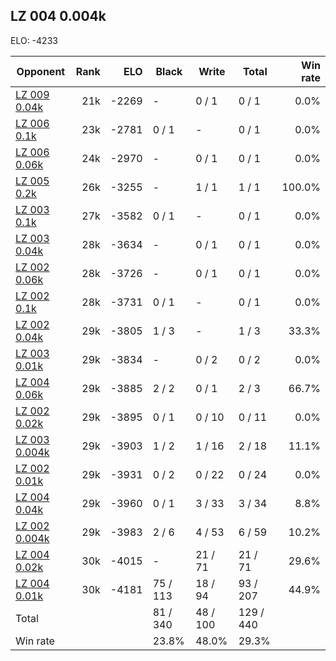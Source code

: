 ## LZ 004 0.004k ##

ELO: -4233

Opponent | Rank | ELO | Black | Write | Total | Win rate
---------|-----:|----:|-------|-------|-------|-------:
[LZ 009 0.04k](LZ%20009%200.04k.md) | 21k | -2269 | - | 0 / 1 | 0 / 1 | 0.0%
[LZ 006 0.1k](LZ%20006%200.1k.md) | 23k | -2781 | 0 / 1 | - | 0 / 1 | 0.0%
[LZ 006 0.06k](LZ%20006%200.06k.md) | 24k | -2970 | - | 0 / 1 | 0 / 1 | 0.0%
[LZ 005 0.2k](LZ%20005%200.2k.md) | 26k | -3255 | - | 1 / 1 | 1 / 1 | 100.0%
[LZ 003 0.1k](LZ%20003%200.1k.md) | 27k | -3582 | 0 / 1 | - | 0 / 1 | 0.0%
[LZ 003 0.04k](LZ%20003%200.04k.md) | 28k | -3634 | - | 0 / 1 | 0 / 1 | 0.0%
[LZ 002 0.06k](LZ%20002%200.06k.md) | 28k | -3726 | - | 0 / 1 | 0 / 1 | 0.0%
[LZ 002 0.1k](LZ%20002%200.1k.md) | 28k | -3731 | 0 / 1 | - | 0 / 1 | 0.0%
[LZ 002 0.04k](LZ%20002%200.04k.md) | 29k | -3805 | 1 / 3 | - | 1 / 3 | 33.3%
[LZ 003 0.01k](LZ%20003%200.01k.md) | 29k | -3834 | - | 0 / 2 | 0 / 2 | 0.0%
[LZ 004 0.06k](LZ%20004%200.06k.md) | 29k | -3885 | 2 / 2 | 0 / 1 | 2 / 3 | 66.7%
[LZ 002 0.02k](LZ%20002%200.02k.md) | 29k | -3895 | 0 / 1 | 0 / 10 | 0 / 11 | 0.0%
[LZ 003 0.004k](LZ%20003%200.004k.md) | 29k | -3903 | 1 / 2 | 1 / 16 | 2 / 18 | 11.1%
[LZ 002 0.01k](LZ%20002%200.01k.md) | 29k | -3931 | 0 / 2 | 0 / 22 | 0 / 24 | 0.0%
[LZ 004 0.04k](LZ%20004%200.04k.md) | 29k | -3960 | 0 / 1 | 3 / 33 | 3 / 34 | 8.8%
[LZ 002 0.004k](LZ%20002%200.004k.md) | 29k | -3983 | 2 / 6 | 4 / 53 | 6 / 59 | 10.2%
[LZ 004 0.02k](LZ%20004%200.02k.md) | 30k | -4015 | - | 21 / 71 | 21 / 71 | 29.6%
[LZ 004 0.01k](LZ%20004%200.01k.md) | 30k | -4181 | 75 / 113 | 18 / 94 | 93 / 207 | 44.9%
Total | | | 81 / 340 | 48 / 100 | 129 / 440 | 
Win rate| | | 23.8% | 48.0% | 29.3% | 
